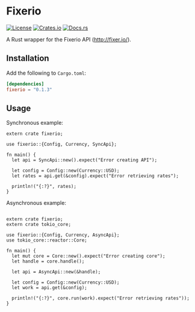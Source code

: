 Fixerio
=========================
[![License](https://img.shields.io/github/license/sb89/fixerio.svg)]()
[![Crates.io](https://img.shields.io/crates/v/fixerio.svg)](https://crates.io/crates/fixerio)
[![Docs.rs](https://docs.rs/fixerio/badge.svg)](https://docs.rs/fixerio)

A Rust wrapper for the Fixerio API (http://fixer.io/).

## Installation
Add the following to `Cargo.toml`:

```toml
[dependencies]
fixerio = "0.1.3"
```

## Usage
Synchronous example:

```rust,no_run
extern crate fixerio;
 
use fixerio::{Config, Currency, SyncApi};

fn main() {
  let api = SyncApi::new().expect("Error creating API");

  let config = Config::new(Currency::USD);
  let rates = api.get(&config).expect("Error retrieving rates");

  println!("{:?}", rates);
}
```

Asynchronous example:

```rust,no_run

extern crate fixerio;
extern crate tokio_core;

use fixerio::{Config, Currency, AsyncApi};
use tokio_core::reactor::Core;

fn main() {
  let mut core = Core::new().expect("Error creating core");
  let handle = core.handle();

  let api = AsyncApi::new(&handle);

  let config = Config::new(Currency::USD);
  let work = api.get(&config);

  println!("{:?}", core.run(work).expect("Error retrieving rates"));
}
```
